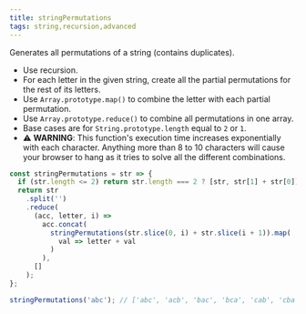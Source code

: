 ```yaml
---
title: stringPermutations
tags: string,recursion,advanced
---
```


Generates all permutations of a string (contains duplicates).

- Use recursion.
- For each letter in the given string, create all the partial permutations for the rest of its letters.
- Use `Array.prototype.map()` to combine the letter with each partial permutation.
- Use `Array.prototype.reduce()` to combine all permutations in one array.
- Base cases are for `String.prototype.length` equal to `2` or `1`.
- ⚠️ **WARNING**: This function's execution time increases exponentially with each character. Anything more than 8 to 10 characters will cause your browser to hang as it tries to solve all the different combinations.

```js
const stringPermutations = str => {
  if (str.length <= 2) return str.length === 2 ? [str, str[1] + str[0]] : [str];
  return str
    .split('')
    .reduce(
      (acc, letter, i) =>
        acc.concat(
          stringPermutations(str.slice(0, i) + str.slice(i + 1)).map(
            val => letter + val
          )
        ),
      []
    );
};
```

```js
stringPermutations('abc'); // ['abc', 'acb', 'bac', 'bca', 'cab', 'cba']
```
